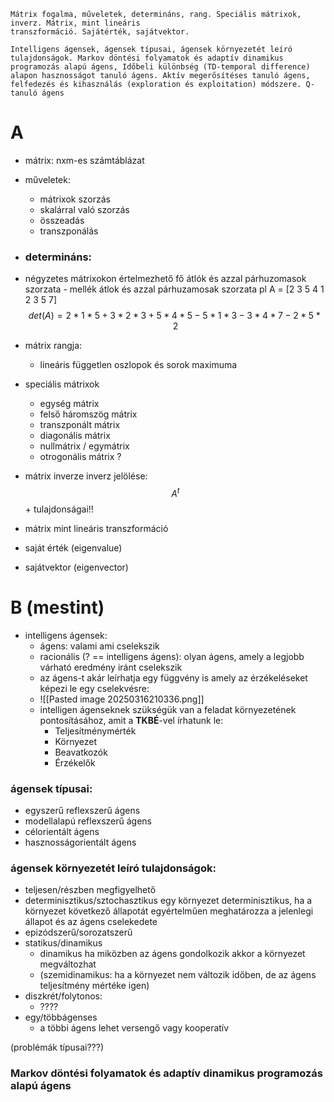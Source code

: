 ```
Mátrix fogalma, műveletek, determináns, rang. Speciális mátrixok, inverz. Mátrix, mint lineáris
transzformáció. Sajátérték, sajátvektor.

Intelligens ágensek, ágensek típusai, ágensek környezetét leíró tulajdonságok. Markov döntési folyamatok és adaptív dinamikus programozás alapú ágens, Időbeli különbség (TD-temporal difference) alapon hasznosságot tanuló ágens. Aktív megerősítéses tanuló ágens, felfedezés és kihasználás (exploration és exploitation) módszere. Q-tanuló ágens
```

# A
- mátrix: nxm-es számtáblázat

- műveletek:
	- mátrixok szorzás
	- skalárral való szorzás
	- összeadás
	- transzponálás

- ### determináns:
- négyzetes mátrixokon értelmezhető
	fő átlók és azzal párhuzomasok szorzata - mellék átlok és azzal párhuzamosak szorzata
pl 
A = [2 3 5
	4 1 2
	3 5 7]
$$
det(A) = 2 * 1 * 5 + 3 * 2 * 3 + 5 * 4 * 5 - 5 * 1 * 3 - 3 * 4 * 7 - 2 * 5 * 2 
$$

- mátrix rangja:
	- lineáris független oszlopok és sorok maximuma

- speciális mátrixok
	- egység mátrix
	- felső háromszög mátrix
	- transzponált mátrix
	- diagonális mátrix
	- nullmátrix / egymátrix
	- otrogonális mátrix ?

- mátrix inverze
inverz jelölése:
$$
A^t
$$
\+ tulajdonságai!!

- mátrix mint lineáris transzformáció

- saját érték (eigenvalue)

- sajátvektor (eigenvector)

# B (mestint)

- intelligens ágensek:
	- ágens: valami ami cselekszik
	- racionális (? == intelligens ágens): olyan ágens, amely a legjobb várható eredmény iránt cselekszik 
	- az ágens-t akár leírhatja egy függvény is amely az érzékeléseket képezi le egy cselekvésre:
	- ![[Pasted image 20250316210336.png]]
	- intelligen ágenseknek szükségük van a feladat környezetének pontosításához, amit a **TKBÉ**-vel írhatunk le:
		- Teljesítménymérték
		- Környezet
		- Beavatkozók
		- Érzékelők

### ágensek típusai:
- egyszerű reflexszerű ágens
- modellalapú reflexszerű ágens
- célorientált ágens
- hasznosságorientált ágens

### ágensek környezetét leíró tulajdonságok:
- teljesen/részben megfigyelhető
- determinisztikus/sztochasztikus
	  egy környezet determinisztikus, ha a környezet következő állapotát egyértelműen meghatározza a jelenlegi állapot és az ágens cselekedete
- epizódszerű/sorozatszerű
- statikus/dinamikus
	- dinamikus ha miközben az ágens gondolkozik akkor a környezet megváltozhat
	- (szemidinamikus: ha a környezet nem változik időben, de az ágens teljesítmény mértéke igen) 
- diszkrét/folytonos:
	- ????
- egy/többágenses
	- a többi ágens lehet versengő vagy kooperatív


(problémák típusai???)
### Markov döntési folyamatok és adaptív dinamikus programozás alapú ágens

